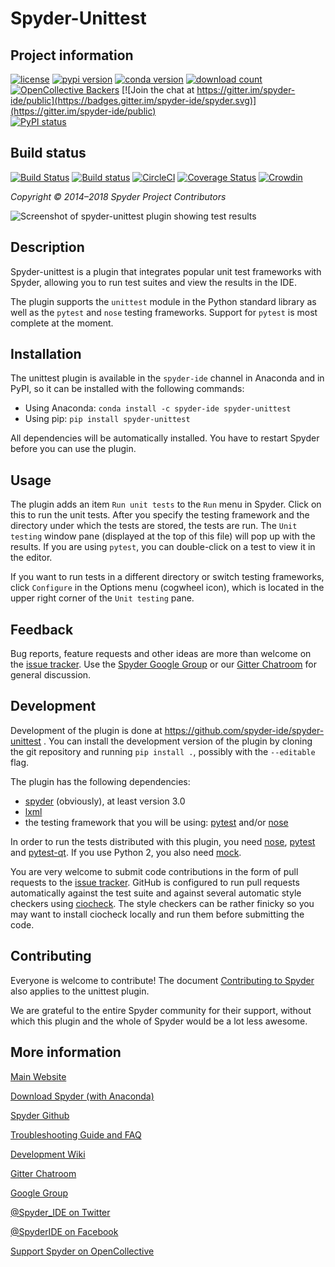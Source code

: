 # Spyder-Unittest

## Project information
[![license](https://img.shields.io/pypi/l/spyder-unittest.svg)](./LICENSE)
[![pypi version](https://img.shields.io/pypi/v/spyder-unittest.svg)](https://pypi.org/project/spyder-unittest/)
[![conda version](https://img.shields.io/conda/v/spyder-ide/spyder-unittest.svg)](https://www.anaconda.com/download/)
[![download count](https://img.shields.io/conda/d/spyder-ide/spyder-unittest.svg)](https://www.anaconda.com/download/)
[![OpenCollective Backers](https://opencollective.com/spyder/backers/badge.svg?color=blue)](#backers)
[![Join the chat at https://gitter.im/spyder-ide/public](https://badges.gitter.im/spyder-ide/spyder.svg)](https://gitter.im/spyder-ide/public)<br>
[![PyPI status](https://img.shields.io/pypi/status/spyder-unittest.svg)](https://github.com/spyder-ide/spyder-unittest)

## Build status
[![Build Status](https://travis-ci.org/spyder-ide/spyder-unittest.svg?branch=master)](https://travis-ci.org/spyder-ide/spyder-unittest)
[![Build status](https://ci.appveyor.com/api/projects/status/d9wa6whp1fpq4uii?svg=true)](https://ci.appveyor.com/project/spyder-ide/spyder-unittest)
[![CircleCI](https://circleci.com/gh/spyder-ide/spyder-unittest/tree/master.svg?style=shield)](https://circleci.com/gh/spyder-ide/spyder-unittest/tree/master)
[![Coverage Status](https://coveralls.io/repos/github/spyder-ide/spyder-unittest/badge.svg?branch=master)](https://coveralls.io/github/spyder-ide/spyder-unittest?branch=master)
[![Crowdin](https://badges.crowdin.net/spyder-unittest/localized.svg)](https://crowdin.com/project/spyder-unittest)

*Copyright © 2014–2018 Spyder Project Contributors*

![Screenshot of spyder-unittest plugin showing test results](./screenshot.png)

## Description

Spyder-unittest is a plugin that integrates popular unit test frameworks
with Spyder, allowing you to run test suites and view the results in the IDE.

The plugin supports the `unittest` module in the Python standard library
as well as the `pytest` and `nose` testing frameworks.
Support for `pytest` is most complete at the moment.


## Installation

The unittest plugin is available in the `spyder-ide` channel in Anaconda and in PyPI,
so it can be installed with the following commands:

* Using Anaconda: `conda install -c spyder-ide spyder-unittest`
* Using pip: `pip install spyder-unittest`

All dependencies will be automatically installed.
You have to restart Spyder before you can use the plugin.


## Usage

The plugin adds an item `Run unit tests` to the `Run` menu in Spyder.
Click on this to run the unit tests. After you specify the testing framework
and the directory under which the tests are stored, the tests are run.
The `Unit testing` window pane (displayed at the top of this file) will pop up
with the results. If you are using `pytest`, you can double-click on a test
to view it in the editor.

If you want to run tests in a different directory or switch testing
frameworks, click `Configure` in the Options menu (cogwheel icon),
which is located in the upper right corner of the `Unit testing` pane.


## Feedback

Bug reports, feature requests and other ideas are more than welcome on the
[issue tracker](https://github.com/spyder-ide/spyder-unittest/issues).
Use the [Spyder Google Group](https://groups.google.com/group/spyderlib)
or our [Gitter Chatroom](https://gitter.im/spyder-ide/public)
for general discussion.


## Development

Development of the plugin is done at https://github.com/spyder-ide/spyder-unittest .
You can install the development version of the plugin by cloning the git repository
and running `pip install .`, possibly with the `--editable` flag.

The plugin has the following dependencies:

* [spyder](https://github.com/spyder-ide/spyder) (obviously), at least version 3.0
* [lxml](http://lxml.de/)
* the testing framework that you will be using: [pytest](https://pytest.org)
  and/or [nose](https://nose.readthedocs.io)

In order to run the tests distributed with this plugin, you need
[nose](https://nose.readthedocs.io), [pytest](https://pytest.org)
and [pytest-qt](https://github.com/pytest-dev/pytest-qt). If you use Python 2,
you also need [mock](https://github.com/testing-cabal/mock).

You are very welcome to submit code contributions in the form of pull
requests to the
[issue tracker](https://github.com/spyder-ide/spyder-unittest/issues).
GitHub is configured to run pull requests automatically against the test suite
and against several automatic style checkers using
[ciocheck](https://github.com/ContinuumIO/ciocheck).
The style checkers can be rather finicky so you may want to install ciocheck
locally and run them before submitting the code.


## Contributing

Everyone is welcome to contribute! The document [Contributing to Spyder](
https://github.com/spyder-ide/spyder/blob/master/CONTRIBUTING.md)
also applies to the unittest plugin.

We are grateful to the entire Spyder community for their support, without which
this plugin and the whole of Spyder would be a lot less awesome.


## More information

[Main Website](https://www.spyder-ide.org/)

[Download Spyder (with Anaconda)](https://www.anaconda.com/download/)

[Spyder Github](https://github.com/spyder-ide/spyder)

[Troubleshooting Guide and FAQ](
https://github.com/spyder-ide/spyder/wiki/Troubleshooting-Guide-and-FAQ)

[Development Wiki](https://github.com/spyder-ide/spyder/wiki/Dev:-Index)

[Gitter Chatroom](https://gitter.im/spyder-ide/public)

[Google Group](https://groups.google.com/group/spyderlib)

[@Spyder_IDE on Twitter](https://twitter.com/spyder_ide)

[@SpyderIDE on Facebook](https://www.facebook.com/SpyderIDE/)

[Support Spyder on OpenCollective](https://opencollective.com/spyder/)
